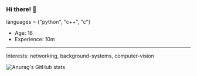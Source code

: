 ### Hi there! 👋
languages = {"python", "c++", "c"}
- Age: 16
- Experience: 10m
_________________________________
Interests: networking, background-systems, computer-vision 

![Anurag's GitHub stats](https://github-readme-stats.vercel.app/api?username=ortanaV2&theme=dark&show_icons=true)
